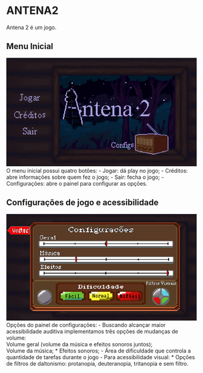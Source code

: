 # ANTENA2
Antena 2 é um jogo.
## Menu Inicial
<img src="inicioprint.png">
O menu inicial possui quatro botões: 
- Jogar: dá play no jogo;
- Créditos: abre informações sobre quem fez o jogo;
- Sair: fecha o jogo;
- Configurações: abre o painel para configurar as opções.

## Configurações de jogo e acessibilidade
<img src="configs.png">
Opções do painel de configurações:
- Buscando alcançar maior acessibilidade auditiva implementamos três opções de mudanças de volume:
    <div>Volume geral (volume da música e efeitos sonoros juntos);</div>
    Volume da música;
    * Efeitos sonoros;
- Área de dificuldade que controla a quantidade de tarefas durante o jogo
- Para acessibilidade visual:
    * Opções de filtros de daltonismo:  protanopia, deuteranopia, tritanopia e sem filtro.
